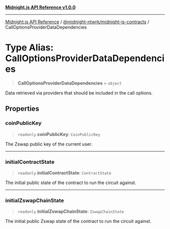 [**Midnight.js API Reference v1.0.0**](../../../README.md)

***

[Midnight.js API Reference](../../../packages.md) / [@midnight-ntwrk/midnight-js-contracts](../README.md) / CallOptionsProviderDataDependencies

# Type Alias: CallOptionsProviderDataDependencies

> **CallOptionsProviderDataDependencies** = `object`

Data retrieved via providers that should be included in the call options.

## Properties

### coinPublicKey

> `readonly` **coinPublicKey**: `CoinPublicKey`

The Zswap public key of the current user.

***

### initialContractState

> `readonly` **initialContractState**: `ContractState`

The initial public state of the contract to run the circuit against.

***

### initialZswapChainState

> `readonly` **initialZswapChainState**: `ZswapChainState`

The initial public Zswap state of the contract to run the circuit against.
